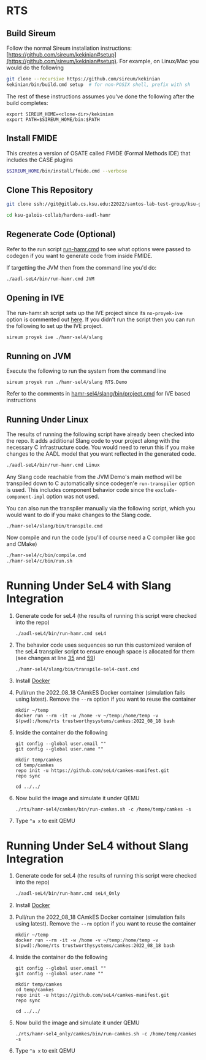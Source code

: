 # RTS

## Build Sireum

Follow the normal Sireum installation instructions: [https://github.com/sireum/kekinian#setup](https://github.com/sireum/kekinian#setup).  For example, on Linux/Mac you would do the following

```bash
git clone --recursive https://github.com/sireum/kekinian
kekinian/bin/build.cmd setup  # for non-POSIX shell, prefix with sh
```

The rest of these instructions assumes you've done the following after the build completes:

```
export SIREUM_HOME=<clone-dir>/kekinian
export PATH=$SIREUM_HOME/bin:$PATH
```

## Install FMIDE 

This creates a version of OSATE called FMIDE (Formal Methods IDE) that includes the CASE plugins

```bash
$SIREUM_HOME/bin/install/fmide.cmd --verbose
```

##  Clone This Repository

```bash
git clone ssh://git@gitlab.cs.ksu.edu:22022/santos-lab-test-group/ksu-galois-collab.git

cd ksu-galois-collab/hardens-aadl-hamr
```

## Regenerate Code (Optional)

Refer to the run script [run-hamr.cmd](aadl-seL4/bin/run-hamr.cmd)
to see what options were passed to codegen if you want to generate code from inside FMIDE.  

If targetting the JVM then from the command line you'd do:

```bash
./aadl-seL4/bin/run-hamr.cmd JVM
```

## Opening in IVE

The run-hamr.sh script sets up the IVE project since its ``no-proyek-ive`` option is commented out [here](aadl-seL4/bin/run-hamr.cmd#L58).  If you didn't run the script then you can run the following to set up the IVE project.


```bash
sireum proyek ive ./hamr-sel4/slang
```

## Running on JVM

Execute the following to run the system from the command line 

```
sireum proyek run ./hamr-sel4/slang RTS.Demo
```

Refer to the comments in [hamr-sel4/slang/bin/project.cmd](hamr-sel4/slang/bin/project.cmd#L38) 
for IVE based instructions

## Running Under Linux

The results of running the following script have already been checked into the repo.  It adds additional Slang code to your project along with the necessary C infrastructure code.  You would need to rerun this if you make changes to the AADL model that you want reflected in the generated code.

```bash
./aadl-seL4/bin/run-hamr.cmd Linux
```

Any Slang code reachable from the JVM Demo's main method will be transpiled down to C automatically
since codegen'e `run-transpiler` option is used. This includes component behavior code since 
the `exclude-component-impl` option was not used.

You can also run the transpiler manually via the following script, which you would want to do if you make changes to the Slang code.

```
./hamr-sel4/slang/bin/transpile.cmd
```

Now compile and run the code (you'll of course need a C compiler like gcc and CMake)

```bash
./hamr-sel4/c/bin/compile.cmd
./hamr-sel4/c/bin/run.sh
```


# Running Under SeL4 with Slang Integration

1. Generate code for seL4 (the results of running this script were checked into the repo)

    ```bash
    ./aadl-seL4/bin/run-hamr.cmd seL4
    ```

1. The behavior code uses sequences so run this customized version of the seL4 
transpiler script to ensure enough space is allocated for them (see changes at line [35](hamr-sel4/slang/bin/transpile-sel4-cust.cmd#L35) and [59](hamr-sel4/slang/bin/transpile-sel4-cust.cmd#L59))

    ```
    ./hamr-sel4/slang/bin/transpile-sel4-cust.cmd
    ```

1. Install [Docker](https://docs.docker.com/get-docker/)

1. Pull/run the 2022_08_18 CAmkES Docker container (simulation fails using latest). 
Remove the ``--rm`` option if you want to reuse the container

    ```
    mkdir ~/temp
    docker run --rm -it -w /home -v ~/temp:/home/temp -v $(pwd):/home/rts trustworthysystems/camkes:2022_08_18 bash
    ````

1. Inside the container do the following

    ```
    git config --global user.email ""
    git config --global user.name ""

    mkdir temp/camkes
    cd temp/camkes
    repo init -u https://github.com/seL4/camkes-manifest.git
    repo sync

    cd ../../    
    ```

1. Now build the image and simulate it under QEMU

    ```
    ./rts/hamr-sel4/camkes/bin/run-camkes.sh -c /home/temp/camkes -s
    ```

1. Type ``^a x`` to exit QEMU


# Running Under SeL4 without Slang Integration

1. Generate code for seL4 (the results of running this script were checked into the repo)

    ```bash
    ./aadl-seL4/bin/run-hamr.cmd seL4_Only
    ```

1. Install [Docker](https://docs.docker.com/get-docker/)

1. Pull/run the 2022_08_18 CAmkES Docker container (simulation fails using latest). 
Remove the ``--rm`` option if you want to reuse the container

    ```
    mkdir ~/temp
    docker run --rm -it -w /home -v ~/temp:/home/temp -v $(pwd):/home/rts trustworthysystems/camkes:2022_08_18 bash
    ````

1. Inside the container do the following

    ```
    git config --global user.email ""
    git config --global user.name ""

    mkdir temp/camkes
    cd temp/camkes
    repo init -u https://github.com/seL4/camkes-manifest.git
    repo sync

    cd ../../    
    ```

1. Now build the image and simulate it under QEMU

    ```
    ./rts/hamr-sel4_only/camkes/bin/run-camkes.sh -c /home/temp/camkes -s
    ```

1. Type ``^a x`` to exit QEMU